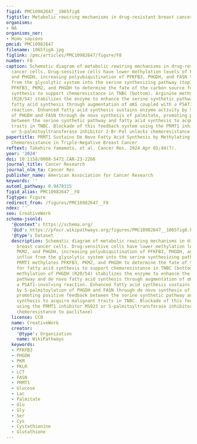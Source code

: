 ```yaml
---
figid: PMC10982647__1065fig8
figtitle: Metabolic rewiring mechanisms in drug-resistant breast cancer cells
organisms:
- NA
organisms_ner:
- Homo sapiens
pmcid: PMC10982647
filename: 1065fig8.jpg
figlink: /pmc/articles/PMC10982647/figure/F8
number: F8
caption: Schematic diagram of metabolic rewiring mechanisms in drug-resistant breast
  cancer cells. Drug-sensitive cells have lower methylation levels of PFKFB3, PKM2,
  and PHGDH, increasing polyubiquitination of PFKFB3, PHGDH, and FASN to reduce influx
  from the glycolytic system into the serine synthesizing pathway (top). PRMT1 methylates
  PFKFB3, PKM2, and PHGDH to determine the fate of the carbon source for fatty acid
  synthesis to support chemoresistance in TNBC (bottom). Arginine methylation of PHGDH
  (R20/54) stabilizes the enzyme to enhance the serine synthetic pathway and de novo
  fatty acid synthesis through augmentation of αKG coupled with a PSAT1-involving
  reaction. Enhanced fatty acid synthesis sustains enzyme activity by S-palmitoylation
  of PHGDH and FASN through de novo synthesis of palmitate, promoting positive feedback
  between the serine synthetic pathway and fatty acid synthesis to acquire malignant
  traits in TNBC. Blockade of this feedback system using the PRMT1 inhibitor MS023
  or S-palmitoyltransferase inhibitor 2-Br-Pal unlocks chemoresistance to paclitaxel
papertitle: PRMT1 Sustains De Novo Fatty Acid Synthesis by Methylating PHGDH to Drive
  Chemoresistance in Triple-Negative Breast Cancer
reftext: Takehiro Yamamoto, et al. Cancer Res. 2024 Apr 01;84(7).
year: '2024'
doi: 10.1158/0008-5472.CAN-23-2266
journal_title: Cancer Research
journal_nlm_ta: Cancer Res
publisher_name: American Association for Cancer Research
keywords: ''
automl_pathway: 0.9478315
figid_alias: PMC10982647__F8
figtype: Figure
redirect_from: /figures/PMC10982647__F8
ndex: ''
seo: CreativeWork
schema-jsonld:
  '@context': https://schema.org/
  '@id': https://pfocr.wikipathways.org/figures/PMC10982647__1065fig8.html
  '@type': Dataset
  description: Schematic diagram of metabolic rewiring mechanisms in drug-resistant
    breast cancer cells. Drug-sensitive cells have lower methylation levels of PFKFB3,
    PKM2, and PHGDH, increasing polyubiquitination of PFKFB3, PHGDH, and FASN to reduce
    influx from the glycolytic system into the serine synthesizing pathway (top).
    PRMT1 methylates PFKFB3, PKM2, and PHGDH to determine the fate of the carbon source
    for fatty acid synthesis to support chemoresistance in TNBC (bottom). Arginine
    methylation of PHGDH (R20/54) stabilizes the enzyme to enhance the serine synthetic
    pathway and de novo fatty acid synthesis through augmentation of αKG coupled with
    a PSAT1-involving reaction. Enhanced fatty acid synthesis sustains enzyme activity
    by S-palmitoylation of PHGDH and FASN through de novo synthesis of palmitate,
    promoting positive feedback between the serine synthetic pathway and fatty acid
    synthesis to acquire malignant traits in TNBC. Blockade of this feedback system
    using the PRMT1 inhibitor MS023 or S-palmitoyltransferase inhibitor 2-Br-Pal unlocks
    chemoresistance to paclitaxel
  license: CC0
  name: CreativeWork
  creator:
    '@type': Organization
    name: WikiPathways
  keywords:
  - PFKFB3
  - PHGDH
  - PKM
  - PKLR
  - LCT
  - FASN
  - PRMT1
  - Glucose
  - Lac
  - Palmitate
  - Glu
  - Gly
  - Ser
  - Cys
  - Cystathionine
  - Glutathione
---
```

